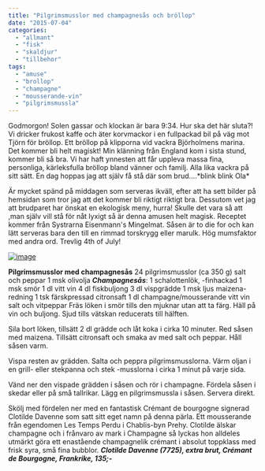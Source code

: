 ```yaml
---
title: "Pilgrimsmusslor med champagnesås och bröllop"
date: "2015-07-04"
categories: 
  - "allmant"
  - "fisk"
  - "skaldjur"
  - "tillbehor"
tags: 
  - "amuse"
  - "brollop"
  - "champagne"
  - "mousserande-vin"
  - "pilgrimsmussla"
---
```


Godmorgon! Solen gassar och klockan är bara 9:34. Hur ska det här sluta?! Vi dricker frukost kaffe och äter korvmackor i en fullpackad bil på väg mot Tjörn för bröllop. Ett bröllop på klipporna vid vackra Björholmens marina. Det kommer bli helt magiskt! Min klänning från England kom i sista stund, kommer bli så bra. Vi har haft ynnesten att får uppleva massa fina, personliga, kärleksfulla bröllop bland vänner och familj. Alla lika vackra på sitt sätt. En dag hoppas jag att själv få stå där som brud....\*blink blink Ola\*

Är mycket spänd på middagen som serveras ikväll, efter att ha sett bilder på hemsidan som tror jag att det kommer bli riktigt riktigt bra. Dessutom vet jag att brudparet har önskat en ekologisk meny, hurra! Skulle det vara så att ,man själv vill stå för nåt lyxigt så är denna amusen helt magisk. Receptet kommer från Systrarna Eisenmann's Mingelmat. Såsen är to die for och kan lätt serveras bara den till en rimmad torskrygg eller marulk. Hög mumsfaktor med andra ord. Trevlig 4th of July!

[![image](/static/img/image-1020x1360.jpg)](http://import.local/wp-content/uploads/2015/07/image.jpg)

**Pilgrimsmusslor med champagnesås** 24 pilgrimsmusslor (ca 350 g) salt och peppar 1 msk olivolja _**Champagnesås**_: 1 schalottenlök, -finhackad 1 msk smör 1 dl vitt vin 4 dl fiskbuljong 3 dl vispgrädde 1 msk ljus maizena-redning 1 tsk färskpressad citronsaft 1 dl champagne/mousserande vitt vin salt och vitpeppar Fräs löken i smör tills den mjuknar utan att ta färg. Häll på vin och buljong. Sjud tills vätskan reducerats till hälften.

Sila bort löken, tillsätt 2 dl grädde och låt koka i cirka 10 minuter. Red såsen med maizena. Tillsätt citronsaft och smaka av med salt och peppar. Håll såsen varm.

Vispa resten av grädden. Salta och peppra pilgrimsmusslorna. Värm oljan i en grill- eller stekpanna och stek -musslorna i cirka 1 minut på varje sida.

Vänd ner den vispade grädden i såsen och rör i champagne. Fördela såsen i skedar eller på små tallrikar. Lägg en pilgrimsmussla i såsen. Servera direkt.

Skölj med fördelen ner med en fantastisk Crémant de bourgogne signerad Clotilde Davenne som satt sitt eget namn på denna pärla. Ett mousserande från egendomen Les Temps Perdu i Chablis-byn Prehy. Clotilde älskar champagne och i frånvaro av mark i Champagne så lyckas hon alldeles utmärkt göra ett enastående champagnelik crémant i absolut toppklass med frisk syra, små fina bubblor. **_Clotilde Davenne (7725), extra brut, Crémant de Bourgogne, Frankrike, 135;-_**

